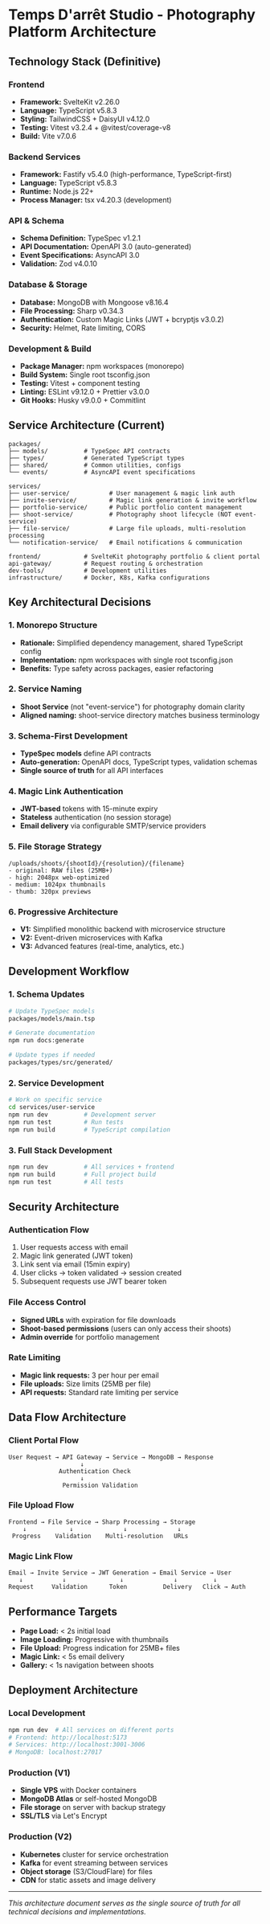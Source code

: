 # Temps D'arrêt Studio - Photography Platform Architecture

## Technology Stack (Definitive)

### Frontend
- **Framework:** SvelteKit v2.26.0  
- **Language:** TypeScript v5.8.3  
- **Styling:** TailwindCSS + DaisyUI v4.12.0  
- **Testing:** Vitest v3.2.4 + @vitest/coverage-v8  
- **Build:** Vite v7.0.6  

### Backend Services  
- **Framework:** Fastify v5.4.0 (high-performance, TypeScript-first)  
- **Language:** TypeScript v5.8.3  
- **Runtime:** Node.js 22+  
- **Process Manager:** tsx v4.20.3 (development)  

### API & Schema  
- **Schema Definition:** TypeSpec v1.2.1  
- **API Documentation:** OpenAPI 3.0 (auto-generated)  
- **Event Specifications:** AsyncAPI 3.0  
- **Validation:** Zod v4.0.10  

### Database & Storage  
- **Database:** MongoDB with Mongoose v8.16.4  
- **File Processing:** Sharp v0.34.3  
- **Authentication:** Custom Magic Links (JWT + bcryptjs v3.0.2)  
- **Security:** Helmet, Rate limiting, CORS  

### Development & Build  
- **Package Manager:** npm workspaces (monorepo)  
- **Build System:** Single root tsconfig.json  
- **Testing:** Vitest + component testing  
- **Linting:** ESLint v9.12.0 + Prettier v3.0.0  
- **Git Hooks:** Husky v9.0.0 + Commitlint  

## Service Architecture (Current)

```
packages/
├── models/          # TypeSpec API contracts
├── types/           # Generated TypeScript types  
├── shared/          # Common utilities, configs
└── events/          # AsyncAPI event specifications

services/
├── user-service/           # User management & magic link auth
├── invite-service/         # Magic link generation & invite workflow
├── portfolio-service/      # Public portfolio content management
├── shoot-service/          # Photography shoot lifecycle (NOT event-service)
├── file-service/           # Large file uploads, multi-resolution processing
└── notification-service/   # Email notifications & communication

frontend/            # SvelteKit photography portfolio & client portal
api-gateway/         # Request routing & orchestration
dev-tools/           # Development utilities
infrastructure/      # Docker, K8s, Kafka configurations
```

## Key Architectural Decisions  

### 1. Monorepo Structure  
- **Rationale:** Simplified dependency management, shared TypeScript config
- **Implementation:** npm workspaces with single root tsconfig.json  
- **Benefits:** Type safety across packages, easier refactoring  

### 2. Service Naming  
- **Shoot Service** (not "event-service") for photography domain clarity  
- **Aligned naming:** shoot-service directory matches business terminology  

### 3. Schema-First Development  
- **TypeSpec models** define API contracts  
- **Auto-generation:** OpenAPI docs, TypeScript types, validation schemas  
- **Single source of truth** for all API interfaces  

### 4. Magic Link Authentication  
- **JWT-based** tokens with 15-minute expiry  
- **Stateless** authentication (no session storage)  
- **Email delivery** via configurable SMTP/service providers  

### 5. File Storage Strategy  
```
/uploads/shoots/{shootId}/{resolution}/{filename}
- original: RAW files (25MB+)  
- high: 2048px web-optimized  
- medium: 1024px thumbnails  
- thumb: 320px previews  
```

### 6. Progressive Architecture  
- **V1:** Simplified monolithic backend with microservice structure  
- **V2:** Event-driven microservices with Kafka  
- **V3:** Advanced features (real-time, analytics, etc.)  

## Development Workflow  

### 1. Schema Updates  
```bash
# Update TypeSpec models
packages/models/main.tsp

# Generate documentation  
npm run docs:generate

# Update types if needed
packages/types/src/generated/
```

### 2. Service Development  
```bash
# Work on specific service
cd services/user-service  
npm run dev          # Development server
npm run test         # Run tests  
npm run build        # TypeScript compilation
```

### 3. Full Stack Development  
```bash
npm run dev          # All services + frontend
npm run build        # Full project build
npm run test         # All tests
```

## Security Architecture  

### Authentication Flow  
1. User requests access with email  
2. Magic link generated (JWT token)  
3. Link sent via email (15min expiry)  
4. User clicks → token validated → session created  
5. Subsequent requests use JWT bearer token  

### File Access Control  
- **Signed URLs** with expiration for file downloads  
- **Shoot-based permissions** (users can only access their shoots)  
- **Admin override** for portfolio management  

### Rate Limiting  
- **Magic link requests:** 3 per hour per email  
- **File uploads:** Size limits (25MB per file)  
- **API requests:** Standard rate limiting per service  

## Data Flow Architecture  

### Client Portal Flow  
```
User Request → API Gateway → Service → MongoDB → Response
                    ↓
              Authentication Check
                    ↓  
               Permission Validation
```

### File Upload Flow  
```
Frontend → File Service → Sharp Processing → Storage
    ↓            ↓              ↓              ↓
 Progress    Validation    Multi-resolution   URLs
```

### Magic Link Flow  
```
Email → Invite Service → JWT Generation → Email Service → User
   ↓           ↓               ↓              ↓          ↓
Request     Validation      Token          Delivery   Click → Auth
```

## Performance Targets  

- **Page Load:** < 2s initial load  
- **Image Loading:** Progressive with thumbnails  
- **File Upload:** Progress indication for 25MB+ files  
- **Magic Link:** < 5s email delivery  
- **Gallery:** < 1s navigation between shoots  

## Deployment Architecture  

### Local Development  
```bash
npm run dev  # All services on different ports
# Frontend: http://localhost:5173  
# Services: http://localhost:3001-3006
# MongoDB: localhost:27017
```

### Production (V1)  
- **Single VPS** with Docker containers  
- **MongoDB Atlas** or self-hosted MongoDB  
- **File storage** on server with backup strategy  
- **SSL/TLS** via Let's Encrypt  

### Production (V2)  
- **Kubernetes** cluster for service orchestration  
- **Kafka** for event streaming between services  
- **Object storage** (S3/CloudFlare) for files  
- **CDN** for static assets and image delivery  

---

*This architecture document serves as the single source of truth for all technical decisions and implementations.*